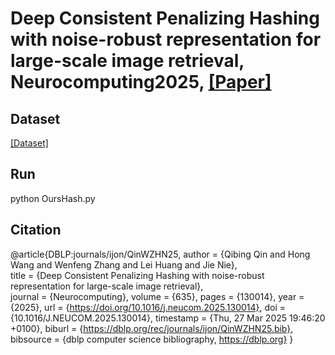 # Deep Consistent Penalizing Hashing with noise-robust representation for large-scale image retrieval, Neurocomputing2025, [[Paper]](https://doi.org/10.1016/j.neucom.2025.130014)

## Dataset

[[Dataset]](https://github.com/shivram1987/VisionTransformerHashing)

## Run

python OursHash.py

## Citation

@article{DBLP:journals/ijon/QinWZHN25,
  author       = {Qibing Qin and
                  Hong Wang and
                  Wenfeng Zhang and
                  Lei Huang and
                  Jie Nie},                 
  title        = {Deep Consistent Penalizing Hashing with noise-robust representation
                  for large-scale image retrieval},              
  journal      = {Neurocomputing},
  volume       = {635},
  pages        = {130014},
  year         = {2025},
  url          = {https://doi.org/10.1016/j.neucom.2025.130014},
  doi          = {10.1016/J.NEUCOM.2025.130014},
  timestamp    = {Thu, 27 Mar 2025 19:46:20 +0100},
  biburl       = {https://dblp.org/rec/journals/ijon/QinWZHN25.bib},
  bibsource    = {dblp computer science bibliography, https://dblp.org}
}
